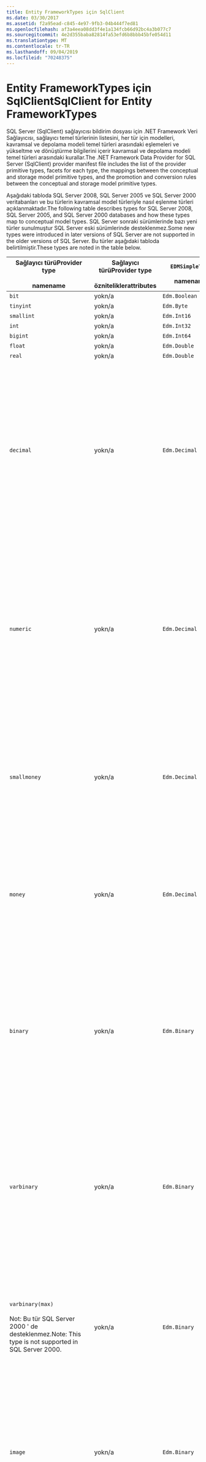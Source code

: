 ```yaml
---
title: Entity FrameworkTypes için SqlClient
ms.date: 03/30/2017
ms.assetid: f2a95ead-c845-4e97-9fb3-04b444f7ed81
ms.openlocfilehash: af3a4eea08dd3f4e1a134fcb66d92bc4a3b077c7
ms.sourcegitcommit: 4e2d355baba82814fa53efd6b8bbb45bfe054d11
ms.translationtype: MT
ms.contentlocale: tr-TR
ms.lasthandoff: 09/04/2019
ms.locfileid: "70248375"
---
```

# <a name="sqlclient-for-entity-frameworktypes"></a><span data-ttu-id="f61de-102">Entity FrameworkTypes için SqlClient</span><span class="sxs-lookup"><span data-stu-id="f61de-102">SqlClient for Entity FrameworkTypes</span></span>
<span data-ttu-id="f61de-103">SQL Server (SqlClient) sağlayıcısı bildirim dosyası için .NET Framework Veri Sağlayıcısı, sağlayıcı temel türlerinin listesini, her tür için modelleri, kavramsal ve depolama modeli temel türleri arasındaki eşlemeleri ve yükseltme ve dönüştürme bilgilerini içerir kavramsal ve depolama modeli temel türleri arasındaki kurallar.</span><span class="sxs-lookup"><span data-stu-id="f61de-103">The .NET Framework Data Provider for SQL Server (SqlClient) provider manifest file includes the list of the provider primitive types, facets for each type, the mappings between the conceptual and storage model primitive types, and the promotion and conversion rules between the conceptual and storage model primitive types.</span></span>  
  
 <span data-ttu-id="f61de-104">Aşağıdaki tabloda SQL Server 2008, SQL Server 2005 ve SQL Server 2000 veritabanları ve bu türlerin kavramsal model türleriyle nasıl eşlenme türleri açıklanmaktadır.</span><span class="sxs-lookup"><span data-stu-id="f61de-104">The following table describes types for SQL Server 2008, SQL Server 2005, and SQL Server 2000 databases and how these types map to conceptual model types.</span></span> <span data-ttu-id="f61de-105">SQL Server sonraki sürümlerinde bazı yeni türler sunulmuştur SQL Server eski sürümlerinde desteklenmez.</span><span class="sxs-lookup"><span data-stu-id="f61de-105">Some new types were introduced in later versions of SQL Server are not supported in the older versions of SQL Server.</span></span> <span data-ttu-id="f61de-106">Bu türler aşağıdaki tabloda belirtilmiştir.</span><span class="sxs-lookup"><span data-stu-id="f61de-106">These types are noted in the table below.</span></span>  
  
|<span data-ttu-id="f61de-107">Sağlayıcı türü</span><span class="sxs-lookup"><span data-stu-id="f61de-107">Provider type</span></span><br /><br /> <span data-ttu-id="f61de-108">name</span><span class="sxs-lookup"><span data-stu-id="f61de-108">name</span></span>|<span data-ttu-id="f61de-109">Sağlayıcı türü</span><span class="sxs-lookup"><span data-stu-id="f61de-109">Provider type</span></span><br /><br /> <span data-ttu-id="f61de-110">öznitelikler</span><span class="sxs-lookup"><span data-stu-id="f61de-110">attributes</span></span>|`EDMSimpleType`<br /><br /> <span data-ttu-id="f61de-111">name</span><span class="sxs-lookup"><span data-stu-id="f61de-111">name</span></span>|<span data-ttu-id="f61de-112">Özellikleri</span><span class="sxs-lookup"><span data-stu-id="f61de-112">Facets</span></span>|  
|----------------------------|----------------------------------|------------------------------|------------|  
|`bit`|<span data-ttu-id="f61de-113">yok</span><span class="sxs-lookup"><span data-stu-id="f61de-113">n/a</span></span>|`Edm.Boolean`|<span data-ttu-id="f61de-114">yok</span><span class="sxs-lookup"><span data-stu-id="f61de-114">n/a</span></span>|  
|`tinyint`|<span data-ttu-id="f61de-115">yok</span><span class="sxs-lookup"><span data-stu-id="f61de-115">n/a</span></span>|`Edm.Byte`|<span data-ttu-id="f61de-116">yok</span><span class="sxs-lookup"><span data-stu-id="f61de-116">n/a</span></span>|  
|`smallint`|<span data-ttu-id="f61de-117">yok</span><span class="sxs-lookup"><span data-stu-id="f61de-117">n/a</span></span>|`Edm.Int16`|<span data-ttu-id="f61de-118">yok</span><span class="sxs-lookup"><span data-stu-id="f61de-118">n/a</span></span>|  
|`int`|<span data-ttu-id="f61de-119">yok</span><span class="sxs-lookup"><span data-stu-id="f61de-119">n/a</span></span>|`Edm.Int32`|<span data-ttu-id="f61de-120">yok</span><span class="sxs-lookup"><span data-stu-id="f61de-120">n/a</span></span>|  
|`bigint`|<span data-ttu-id="f61de-121">yok</span><span class="sxs-lookup"><span data-stu-id="f61de-121">n/a</span></span>|`Edm.Int64`|<span data-ttu-id="f61de-122">yok</span><span class="sxs-lookup"><span data-stu-id="f61de-122">n/a</span></span>|  
|`float`|<span data-ttu-id="f61de-123">yok</span><span class="sxs-lookup"><span data-stu-id="f61de-123">n/a</span></span>|`Edm.Double`|<span data-ttu-id="f61de-124">yok</span><span class="sxs-lookup"><span data-stu-id="f61de-124">n/a</span></span>|  
|`real`|<span data-ttu-id="f61de-125">yok</span><span class="sxs-lookup"><span data-stu-id="f61de-125">n/a</span></span>|`Edm.Double`|<span data-ttu-id="f61de-126">yok</span><span class="sxs-lookup"><span data-stu-id="f61de-126">n/a</span></span>|  
|`decimal`|<span data-ttu-id="f61de-127">yok</span><span class="sxs-lookup"><span data-stu-id="f61de-127">n/a</span></span>|`Edm.Decimal`|<span data-ttu-id="f61de-128">Duyarlılık</span><span class="sxs-lookup"><span data-stu-id="f61de-128">Precision:</span></span><br /><br /> <span data-ttu-id="f61de-129">En düşük 1.</span><span class="sxs-lookup"><span data-stu-id="f61de-129">- Minimum: 1</span></span><br /><br /> <span data-ttu-id="f61de-130">Çok 38</span><span class="sxs-lookup"><span data-stu-id="f61de-130">- Maximum: 38</span></span><br /><br /> <span data-ttu-id="f61de-131">Varsayılanını 18</span><span class="sxs-lookup"><span data-stu-id="f61de-131">- Default: 18</span></span><br /><br /> <span data-ttu-id="f61de-132">Sabit False</span><span class="sxs-lookup"><span data-stu-id="f61de-132">- Constant: False</span></span><br /><br /> <span data-ttu-id="f61de-133">Ölçek</span><span class="sxs-lookup"><span data-stu-id="f61de-133">Scale:</span></span><br /><br /> <span data-ttu-id="f61de-134">En düşük 0</span><span class="sxs-lookup"><span data-stu-id="f61de-134">- Minimum: 0</span></span><br /><br /> <span data-ttu-id="f61de-135">Çok 38</span><span class="sxs-lookup"><span data-stu-id="f61de-135">- Maximum: 38</span></span><br /><br /> <span data-ttu-id="f61de-136">Varsayılanını 0</span><span class="sxs-lookup"><span data-stu-id="f61de-136">- Default: 0</span></span><br /><br /> <span data-ttu-id="f61de-137">Sabit False</span><span class="sxs-lookup"><span data-stu-id="f61de-137">- Constant: False</span></span>|  
|`numeric`|<span data-ttu-id="f61de-138">yok</span><span class="sxs-lookup"><span data-stu-id="f61de-138">n/a</span></span>|`Edm.Decimal`|<span data-ttu-id="f61de-139">Duyarlılık</span><span class="sxs-lookup"><span data-stu-id="f61de-139">Precision:</span></span><br /><br /> <span data-ttu-id="f61de-140">En düşük 1.</span><span class="sxs-lookup"><span data-stu-id="f61de-140">- Minimum: 1</span></span><br /><br /> <span data-ttu-id="f61de-141">Çok 38</span><span class="sxs-lookup"><span data-stu-id="f61de-141">- Maximum: 38</span></span><br /><br /> <span data-ttu-id="f61de-142">Varsayılanını 18</span><span class="sxs-lookup"><span data-stu-id="f61de-142">- Default: 18</span></span><br /><br /> <span data-ttu-id="f61de-143">Sabit False</span><span class="sxs-lookup"><span data-stu-id="f61de-143">- Constant: False</span></span><br /><br /> <span data-ttu-id="f61de-144">Ölçek</span><span class="sxs-lookup"><span data-stu-id="f61de-144">Scale:</span></span><br /><br /> <span data-ttu-id="f61de-145">En düşük 0</span><span class="sxs-lookup"><span data-stu-id="f61de-145">- Minimum: 0</span></span><br /><br /> <span data-ttu-id="f61de-146">Çok 38</span><span class="sxs-lookup"><span data-stu-id="f61de-146">- Maximum: 38</span></span><br /><br /> <span data-ttu-id="f61de-147">Varsayılanını 0</span><span class="sxs-lookup"><span data-stu-id="f61de-147">- Default: 0</span></span><br /><br /> <span data-ttu-id="f61de-148">Sabit False</span><span class="sxs-lookup"><span data-stu-id="f61de-148">- Constant: False</span></span>|  
|`smallmoney`|<span data-ttu-id="f61de-149">yok</span><span class="sxs-lookup"><span data-stu-id="f61de-149">n/a</span></span>|`Edm.Decimal`|<span data-ttu-id="f61de-150">Duyarlılık</span><span class="sxs-lookup"><span data-stu-id="f61de-150">Precision:</span></span><br /><br /> <span data-ttu-id="f61de-151">Varsayılanını 10</span><span class="sxs-lookup"><span data-stu-id="f61de-151">- Default: 10</span></span><br /><br /> <span data-ttu-id="f61de-152">Sabit Doğru</span><span class="sxs-lookup"><span data-stu-id="f61de-152">- Constant: True</span></span><br /><br /> <span data-ttu-id="f61de-153">Ölçek</span><span class="sxs-lookup"><span data-stu-id="f61de-153">Scale:</span></span><br /><br /> <span data-ttu-id="f61de-154">Varsayılanını 4</span><span class="sxs-lookup"><span data-stu-id="f61de-154">- Default: 4</span></span><br /><br /> <span data-ttu-id="f61de-155">Sabit Doğru</span><span class="sxs-lookup"><span data-stu-id="f61de-155">- Constant: True</span></span>|  
|`money`|<span data-ttu-id="f61de-156">yok</span><span class="sxs-lookup"><span data-stu-id="f61de-156">n/a</span></span>|`Edm.Decimal`|<span data-ttu-id="f61de-157">Duyarlılık</span><span class="sxs-lookup"><span data-stu-id="f61de-157">Precision:</span></span><br /><br /> <span data-ttu-id="f61de-158">Varsayılanını 19</span><span class="sxs-lookup"><span data-stu-id="f61de-158">- Default: 19</span></span><br /><br /> <span data-ttu-id="f61de-159">Sabit Doğru</span><span class="sxs-lookup"><span data-stu-id="f61de-159">- Constant: True</span></span><br /><br /> <span data-ttu-id="f61de-160">Ölçek</span><span class="sxs-lookup"><span data-stu-id="f61de-160">Scale:</span></span><br /><br /> <span data-ttu-id="f61de-161">Varsayılanını 4</span><span class="sxs-lookup"><span data-stu-id="f61de-161">- Default: 4</span></span><br /><br /> <span data-ttu-id="f61de-162">Sabit Doğru</span><span class="sxs-lookup"><span data-stu-id="f61de-162">- Constant: True</span></span>|  
|`binary`|<span data-ttu-id="f61de-163">yok</span><span class="sxs-lookup"><span data-stu-id="f61de-163">n/a</span></span>|`Edm.Binary`|<span data-ttu-id="f61de-164">'In</span><span class="sxs-lookup"><span data-stu-id="f61de-164">MaxLength:</span></span><br /><br /> <span data-ttu-id="f61de-165">En düşük 1.</span><span class="sxs-lookup"><span data-stu-id="f61de-165">- Minimum: 1</span></span><br /><br /> <span data-ttu-id="f61de-166">Çok 8000</span><span class="sxs-lookup"><span data-stu-id="f61de-166">- Maximum: 8000</span></span><br /><br /> <span data-ttu-id="f61de-167">Varsayılanını 8000</span><span class="sxs-lookup"><span data-stu-id="f61de-167">- Default: 8000</span></span><br /><br /> <span data-ttu-id="f61de-168">Sabit False</span><span class="sxs-lookup"><span data-stu-id="f61de-168">- Constant: False</span></span><br /><br /> <span data-ttu-id="f61de-169">FixedLength:</span><span class="sxs-lookup"><span data-stu-id="f61de-169">FixedLength:</span></span><br /><br /> <span data-ttu-id="f61de-170">Varsayılanını Doğru</span><span class="sxs-lookup"><span data-stu-id="f61de-170">- Default: True</span></span><br /><br /> <span data-ttu-id="f61de-171">Sabit Doğru</span><span class="sxs-lookup"><span data-stu-id="f61de-171">- Constant: True</span></span>|  
|`varbinary`|<span data-ttu-id="f61de-172">yok</span><span class="sxs-lookup"><span data-stu-id="f61de-172">n/a</span></span>|`Edm.Binary`|<span data-ttu-id="f61de-173">'In</span><span class="sxs-lookup"><span data-stu-id="f61de-173">MaxLength:</span></span><br /><br /> <span data-ttu-id="f61de-174">En düşük 1.</span><span class="sxs-lookup"><span data-stu-id="f61de-174">- Minimum: 1</span></span><br /><br /> <span data-ttu-id="f61de-175">Çok 8000</span><span class="sxs-lookup"><span data-stu-id="f61de-175">- Maximum: 8000</span></span><br /><br /> <span data-ttu-id="f61de-176">Varsayılanını 8000</span><span class="sxs-lookup"><span data-stu-id="f61de-176">- Default: 8000</span></span><br /><br /> <span data-ttu-id="f61de-177">Sabit False</span><span class="sxs-lookup"><span data-stu-id="f61de-177">- Constant: False</span></span><br /><br /> <span data-ttu-id="f61de-178">FixedLength:</span><span class="sxs-lookup"><span data-stu-id="f61de-178">FixedLength:</span></span><br /><br /> <span data-ttu-id="f61de-179">Varsayılanını False</span><span class="sxs-lookup"><span data-stu-id="f61de-179">- Default: False</span></span><br /><br /> <span data-ttu-id="f61de-180">Sabit Doğru</span><span class="sxs-lookup"><span data-stu-id="f61de-180">- Constant: True</span></span>|  
|`varbinary(max)`<br /><br /> <span data-ttu-id="f61de-181">Not: Bu tür SQL Server 2000 ' de desteklenmez.</span><span class="sxs-lookup"><span data-stu-id="f61de-181">Note: This type is not supported in SQL Server 2000.</span></span>|<span data-ttu-id="f61de-182">yok</span><span class="sxs-lookup"><span data-stu-id="f61de-182">n/a</span></span>|`Edm.Binary`|<span data-ttu-id="f61de-183">'In</span><span class="sxs-lookup"><span data-stu-id="f61de-183">MaxLength:</span></span><br /><br /> <span data-ttu-id="f61de-184">Varsayılanını 214748364780</span><span class="sxs-lookup"><span data-stu-id="f61de-184">- Default: 214748364780</span></span><br /><br /> <span data-ttu-id="f61de-185">Sabit Doğru</span><span class="sxs-lookup"><span data-stu-id="f61de-185">- Constant: True</span></span><br /><br /> <span data-ttu-id="f61de-186">FixedLength:</span><span class="sxs-lookup"><span data-stu-id="f61de-186">FixedLength:</span></span><br /><br /> <span data-ttu-id="f61de-187">Varsayılanını False</span><span class="sxs-lookup"><span data-stu-id="f61de-187">- Default: False</span></span><br /><br /> <span data-ttu-id="f61de-188">Sabit Doğru</span><span class="sxs-lookup"><span data-stu-id="f61de-188">- Constant: True</span></span>|  
|`image`|<span data-ttu-id="f61de-189">yok</span><span class="sxs-lookup"><span data-stu-id="f61de-189">n/a</span></span>|`Edm.Binary`|<span data-ttu-id="f61de-190">'In</span><span class="sxs-lookup"><span data-stu-id="f61de-190">MaxLength:</span></span><br /><br /> <span data-ttu-id="f61de-191">Varsayılanını 2147483647</span><span class="sxs-lookup"><span data-stu-id="f61de-191">- Default: 2147483647</span></span><br /><br /> <span data-ttu-id="f61de-192">Sabit Doğru</span><span class="sxs-lookup"><span data-stu-id="f61de-192">- Constant: True</span></span><br /><br /> <span data-ttu-id="f61de-193">FixedLength:</span><span class="sxs-lookup"><span data-stu-id="f61de-193">FixedLength:</span></span><br /><br /> <span data-ttu-id="f61de-194">Varsayılanını False</span><span class="sxs-lookup"><span data-stu-id="f61de-194">- Default: False</span></span><br /><br /> <span data-ttu-id="f61de-195">Sabit Doğru</span><span class="sxs-lookup"><span data-stu-id="f61de-195">- Constant: True</span></span>|  
|`timestamp`|<span data-ttu-id="f61de-196">yok</span><span class="sxs-lookup"><span data-stu-id="f61de-196">n/a</span></span>|`Edm.Binary`|<span data-ttu-id="f61de-197">'In</span><span class="sxs-lookup"><span data-stu-id="f61de-197">MaxLength:</span></span><br /><br /> <span data-ttu-id="f61de-198">Varsayılanını 8</span><span class="sxs-lookup"><span data-stu-id="f61de-198">- Default: 8</span></span><br /><br /> <span data-ttu-id="f61de-199">Sabit Doğru</span><span class="sxs-lookup"><span data-stu-id="f61de-199">- Constant: True</span></span><br /><br /> <span data-ttu-id="f61de-200">FixedLength:</span><span class="sxs-lookup"><span data-stu-id="f61de-200">FixedLength:</span></span><br /><br /> <span data-ttu-id="f61de-201">Varsayılanını Doğru</span><span class="sxs-lookup"><span data-stu-id="f61de-201">- Default: True</span></span><br /><br /> <span data-ttu-id="f61de-202">Sabit Doğru</span><span class="sxs-lookup"><span data-stu-id="f61de-202">- Constant: True</span></span>|  
|`rowversion`|<span data-ttu-id="f61de-203">yok</span><span class="sxs-lookup"><span data-stu-id="f61de-203">n/a</span></span>|`Edm.Binary`|<span data-ttu-id="f61de-204">'In</span><span class="sxs-lookup"><span data-stu-id="f61de-204">MaxLength:</span></span><br /><br /> <span data-ttu-id="f61de-205">Varsayılanını 8</span><span class="sxs-lookup"><span data-stu-id="f61de-205">- Default: 8</span></span><br /><br /> <span data-ttu-id="f61de-206">Sabit Doğru</span><span class="sxs-lookup"><span data-stu-id="f61de-206">- Constant: True</span></span><br /><br /> <span data-ttu-id="f61de-207">FixedLength:</span><span class="sxs-lookup"><span data-stu-id="f61de-207">FixedLength:</span></span><br /><br /> <span data-ttu-id="f61de-208">Varsayılanını Doğru</span><span class="sxs-lookup"><span data-stu-id="f61de-208">- Default: True</span></span><br /><br /> <span data-ttu-id="f61de-209">Sabit Doğru</span><span class="sxs-lookup"><span data-stu-id="f61de-209">- Constant: True</span></span>|  
|`smalldatetime`|<span data-ttu-id="f61de-210">yok</span><span class="sxs-lookup"><span data-stu-id="f61de-210">n/a</span></span>|`Edm.DateTime`|<span data-ttu-id="f61de-211">Duyarlılık</span><span class="sxs-lookup"><span data-stu-id="f61de-211">Precision:</span></span><br /><br /> <span data-ttu-id="f61de-212">Varsayılanını 0</span><span class="sxs-lookup"><span data-stu-id="f61de-212">- Default: 0</span></span><br /><br /> <span data-ttu-id="f61de-213">Sabit Doğru</span><span class="sxs-lookup"><span data-stu-id="f61de-213">- Constant: True</span></span>|  
|`datetime`|<span data-ttu-id="f61de-214">yok</span><span class="sxs-lookup"><span data-stu-id="f61de-214">n/a</span></span>|`Edm.DateTime`|<span data-ttu-id="f61de-215">Duyarlılık</span><span class="sxs-lookup"><span data-stu-id="f61de-215">Precision:</span></span><br /><br /> <span data-ttu-id="f61de-216">Varsayılanını 3</span><span class="sxs-lookup"><span data-stu-id="f61de-216">- Default: 3</span></span><br /><br /> <span data-ttu-id="f61de-217">Sabit Doğru</span><span class="sxs-lookup"><span data-stu-id="f61de-217">- Constant: True</span></span>|  
|`date`<br /><br /> <span data-ttu-id="f61de-218">Not: Bu tür SQL Server 2005 ve SQL Server 2000 ' de desteklenmez.</span><span class="sxs-lookup"><span data-stu-id="f61de-218">Note: This type is not supported in SQL Server 2005 and SQL Server 2000.</span></span>|<span data-ttu-id="f61de-219">yok</span><span class="sxs-lookup"><span data-stu-id="f61de-219">n/a</span></span>|`Edm.DateTime`|<span data-ttu-id="f61de-220">Duyarlılık</span><span class="sxs-lookup"><span data-stu-id="f61de-220">Precision:</span></span><br /><br /> <span data-ttu-id="f61de-221">Varsayılanını 0</span><span class="sxs-lookup"><span data-stu-id="f61de-221">- Default: 0</span></span><br /><br /> <span data-ttu-id="f61de-222">Sabit False</span><span class="sxs-lookup"><span data-stu-id="f61de-222">- Constant: False</span></span>|  
|`time`<br /><br /> <span data-ttu-id="f61de-223">Not: Bu tür SQL Server 2005 ve SQL Server 2000 ' de desteklenmez.</span><span class="sxs-lookup"><span data-stu-id="f61de-223">Note: This type is not supported in SQL Server 2005 and SQL Server 2000.</span></span>|<span data-ttu-id="f61de-224">yok</span><span class="sxs-lookup"><span data-stu-id="f61de-224">n/a</span></span>|`Edm.Time`|<span data-ttu-id="f61de-225">Duyarlılık</span><span class="sxs-lookup"><span data-stu-id="f61de-225">Precision:</span></span><br /><br /> <span data-ttu-id="f61de-226">Varsayılanını 7</span><span class="sxs-lookup"><span data-stu-id="f61de-226">- Default: 7</span></span><br /><br /> <span data-ttu-id="f61de-227">Sabit False</span><span class="sxs-lookup"><span data-stu-id="f61de-227">- Constant: False</span></span>|  
|`datetime2`<br /><br /> <span data-ttu-id="f61de-228">Not: Bu tür SQL Server 2005 ve SQL Server 2000 ' de desteklenmez.</span><span class="sxs-lookup"><span data-stu-id="f61de-228">Note: This type is not supported in SQL Server 2005 and SQL Server 2000.</span></span>|<span data-ttu-id="f61de-229">yok</span><span class="sxs-lookup"><span data-stu-id="f61de-229">n/a</span></span>|`Edm.DateTime`|<span data-ttu-id="f61de-230">Duyarlılık</span><span class="sxs-lookup"><span data-stu-id="f61de-230">Precision:</span></span><br /><br /> <span data-ttu-id="f61de-231">Varsayılanını 7</span><span class="sxs-lookup"><span data-stu-id="f61de-231">- Default: 7</span></span><br /><br /> <span data-ttu-id="f61de-232">Sabit False</span><span class="sxs-lookup"><span data-stu-id="f61de-232">- Constant: False</span></span>|  
|`datetimeoffset`<br /><br /> <span data-ttu-id="f61de-233">Not: Bu tür SQL Server 2005 ve SQL Server 2000 ' de desteklenmez.</span><span class="sxs-lookup"><span data-stu-id="f61de-233">Note: This type is not supported in SQL Server 2005 and SQL Server 2000.</span></span>|<span data-ttu-id="f61de-234">yok</span><span class="sxs-lookup"><span data-stu-id="f61de-234">n/a</span></span>|`Edm.DateTimeOffset`|<span data-ttu-id="f61de-235">Duyarlılık</span><span class="sxs-lookup"><span data-stu-id="f61de-235">Precision:</span></span><br /><br /> <span data-ttu-id="f61de-236">Varsayılanını 7</span><span class="sxs-lookup"><span data-stu-id="f61de-236">- Default: 7</span></span><br /><br /> <span data-ttu-id="f61de-237">Sabit False</span><span class="sxs-lookup"><span data-stu-id="f61de-237">- Constant: False</span></span>|  
|`nvarchar`<br /><br /> <span data-ttu-id="f61de-238">Not: Bu tür SQL Server 2000 ' de desteklenmez.</span><span class="sxs-lookup"><span data-stu-id="f61de-238">Note: This type is not supported in SQL Server 2000.</span></span>|<span data-ttu-id="f61de-239">yok</span><span class="sxs-lookup"><span data-stu-id="f61de-239">n/a</span></span>|`Edm.String`|<span data-ttu-id="f61de-240">'In</span><span class="sxs-lookup"><span data-stu-id="f61de-240">MaxLength:</span></span><br /><br /> <span data-ttu-id="f61de-241">En düşük 1.</span><span class="sxs-lookup"><span data-stu-id="f61de-241">- Minimum: 1</span></span><br /><br /> <span data-ttu-id="f61de-242">Çok 4000</span><span class="sxs-lookup"><span data-stu-id="f61de-242">- Maximum: 4000</span></span><br /><br /> <span data-ttu-id="f61de-243">Varsayılanını 4000</span><span class="sxs-lookup"><span data-stu-id="f61de-243">- Default: 4000</span></span><br /><br /> <span data-ttu-id="f61de-244">Sabit False</span><span class="sxs-lookup"><span data-stu-id="f61de-244">- Constant: False</span></span><br /><br /> <span data-ttu-id="f61de-245">Unicode:</span><span class="sxs-lookup"><span data-stu-id="f61de-245">Unicode:</span></span><br /><br /> <span data-ttu-id="f61de-246">Varsayılanını Doğru</span><span class="sxs-lookup"><span data-stu-id="f61de-246">- Default: True</span></span><br /><br /> <span data-ttu-id="f61de-247">Sabit Doğru</span><span class="sxs-lookup"><span data-stu-id="f61de-247">- Constant: True</span></span><br /><br /> <span data-ttu-id="f61de-248">FixedLength:</span><span class="sxs-lookup"><span data-stu-id="f61de-248">FixedLength:</span></span><br /><br /> <span data-ttu-id="f61de-249">Varsayılanını False</span><span class="sxs-lookup"><span data-stu-id="f61de-249">- Default: False</span></span><br /><br /> <span data-ttu-id="f61de-250">Sabit Doğru</span><span class="sxs-lookup"><span data-stu-id="f61de-250">- Constant: True</span></span>|  
|`varchar`<br /><br /> <span data-ttu-id="f61de-251">Not: Bu tür SQL Server 2000 ' de desteklenmez.</span><span class="sxs-lookup"><span data-stu-id="f61de-251">Note: This type is not supported in SQL Server 2000.</span></span>|<span data-ttu-id="f61de-252">yok</span><span class="sxs-lookup"><span data-stu-id="f61de-252">n/a</span></span>|`Edm.String`|<span data-ttu-id="f61de-253">'In</span><span class="sxs-lookup"><span data-stu-id="f61de-253">MaxLength:</span></span><br /><br /> <span data-ttu-id="f61de-254">En düşük 1.</span><span class="sxs-lookup"><span data-stu-id="f61de-254">- Minimum: 1</span></span><br /><br /> <span data-ttu-id="f61de-255">Çok 8000</span><span class="sxs-lookup"><span data-stu-id="f61de-255">- Maximum: 8000</span></span><br /><br /> <span data-ttu-id="f61de-256">Varsayılanını 8000</span><span class="sxs-lookup"><span data-stu-id="f61de-256">- Default: 8000</span></span><br /><br /> <span data-ttu-id="f61de-257">Sabit False</span><span class="sxs-lookup"><span data-stu-id="f61de-257">- Constant: False</span></span><br /><br /> <span data-ttu-id="f61de-258">Unicode:</span><span class="sxs-lookup"><span data-stu-id="f61de-258">Unicode:</span></span><br /><br /> <span data-ttu-id="f61de-259">Varsayılanını False</span><span class="sxs-lookup"><span data-stu-id="f61de-259">- Default: False</span></span><br /><br /> <span data-ttu-id="f61de-260">Sabit Doğru</span><span class="sxs-lookup"><span data-stu-id="f61de-260">- Constant: True</span></span><br /><br /> <span data-ttu-id="f61de-261">FixedLength:</span><span class="sxs-lookup"><span data-stu-id="f61de-261">FixedLength:</span></span><br /><br /> <span data-ttu-id="f61de-262">Varsayılanını False</span><span class="sxs-lookup"><span data-stu-id="f61de-262">- Default: False</span></span><br /><br /> <span data-ttu-id="f61de-263">Sabit Doğru</span><span class="sxs-lookup"><span data-stu-id="f61de-263">- Constant: True</span></span>|  
|`char`|<span data-ttu-id="f61de-264">yok</span><span class="sxs-lookup"><span data-stu-id="f61de-264">n/a</span></span>|`Edm.String`|<span data-ttu-id="f61de-265">'In</span><span class="sxs-lookup"><span data-stu-id="f61de-265">MaxLength:</span></span><br /><br /> <span data-ttu-id="f61de-266">En düşük 1.</span><span class="sxs-lookup"><span data-stu-id="f61de-266">- Minimum: 1</span></span><br /><br /> <span data-ttu-id="f61de-267">Çok 8000</span><span class="sxs-lookup"><span data-stu-id="f61de-267">- Maximum: 8000</span></span><br /><br /> <span data-ttu-id="f61de-268">Varsayılanını 8000</span><span class="sxs-lookup"><span data-stu-id="f61de-268">- Default: 8000</span></span><br /><br /> <span data-ttu-id="f61de-269">Sabit False</span><span class="sxs-lookup"><span data-stu-id="f61de-269">- Constant: False</span></span><br /><br /> <span data-ttu-id="f61de-270">Unicode:</span><span class="sxs-lookup"><span data-stu-id="f61de-270">Unicode:</span></span><br /><br /> <span data-ttu-id="f61de-271">Varsayılanını False</span><span class="sxs-lookup"><span data-stu-id="f61de-271">- Default: False</span></span><br /><br /> <span data-ttu-id="f61de-272">Sabit Doğru</span><span class="sxs-lookup"><span data-stu-id="f61de-272">- Constant: True</span></span><br /><br /> <span data-ttu-id="f61de-273">FixedLength:</span><span class="sxs-lookup"><span data-stu-id="f61de-273">FixedLength:</span></span><br /><br /> <span data-ttu-id="f61de-274">Varsayılanını Doğru</span><span class="sxs-lookup"><span data-stu-id="f61de-274">- Default: True</span></span><br /><br /> <span data-ttu-id="f61de-275">Sabit Doğru</span><span class="sxs-lookup"><span data-stu-id="f61de-275">- Constant: True</span></span>|  
|`nchar`|<span data-ttu-id="f61de-276">yok</span><span class="sxs-lookup"><span data-stu-id="f61de-276">n/a</span></span>|`Edm.String`|<span data-ttu-id="f61de-277">'In</span><span class="sxs-lookup"><span data-stu-id="f61de-277">MaxLength:</span></span><br /><br /> <span data-ttu-id="f61de-278">En düşük 1.</span><span class="sxs-lookup"><span data-stu-id="f61de-278">- Minimum: 1</span></span><br /><br /> <span data-ttu-id="f61de-279">Çok 4000</span><span class="sxs-lookup"><span data-stu-id="f61de-279">- Maximum: 4000</span></span><br /><br /> <span data-ttu-id="f61de-280">Varsayılanını 4000</span><span class="sxs-lookup"><span data-stu-id="f61de-280">- Default: 4000</span></span><br /><br /> <span data-ttu-id="f61de-281">Sabit False</span><span class="sxs-lookup"><span data-stu-id="f61de-281">- Constant: False</span></span><br /><br /> <span data-ttu-id="f61de-282">Unicode:</span><span class="sxs-lookup"><span data-stu-id="f61de-282">Unicode:</span></span><br /><br /> <span data-ttu-id="f61de-283">Varsayılanını Doğru</span><span class="sxs-lookup"><span data-stu-id="f61de-283">- Default: True</span></span><br /><br /> <span data-ttu-id="f61de-284">Sabit Doğru</span><span class="sxs-lookup"><span data-stu-id="f61de-284">- Constant: True</span></span><br /><br /> <span data-ttu-id="f61de-285">FixedLength:</span><span class="sxs-lookup"><span data-stu-id="f61de-285">FixedLength:</span></span><br /><br /> <span data-ttu-id="f61de-286">Varsayılanını Doğru</span><span class="sxs-lookup"><span data-stu-id="f61de-286">- Default: True</span></span><br /><br /> <span data-ttu-id="f61de-287">Sabit Doğru</span><span class="sxs-lookup"><span data-stu-id="f61de-287">- Constant: True</span></span>|  
|<span data-ttu-id="f61de-288">`varchar`(`max`)</span><span class="sxs-lookup"><span data-stu-id="f61de-288">`varchar`(`max`)</span></span>|<span data-ttu-id="f61de-289">yok</span><span class="sxs-lookup"><span data-stu-id="f61de-289">n/a</span></span>|`Edm.String`|<span data-ttu-id="f61de-290">'In</span><span class="sxs-lookup"><span data-stu-id="f61de-290">MaxLength:</span></span><br /><br /> <span data-ttu-id="f61de-291">Varsayılanını 2147483647</span><span class="sxs-lookup"><span data-stu-id="f61de-291">- Default: 2147483647</span></span><br /><br /> <span data-ttu-id="f61de-292">Sabit Doğru</span><span class="sxs-lookup"><span data-stu-id="f61de-292">- Constant: True</span></span><br /><br /> <span data-ttu-id="f61de-293">Unicode:</span><span class="sxs-lookup"><span data-stu-id="f61de-293">Unicode:</span></span><br /><br /> <span data-ttu-id="f61de-294">Varsayılanını False</span><span class="sxs-lookup"><span data-stu-id="f61de-294">- Default: False</span></span><br /><br /> <span data-ttu-id="f61de-295">Sabit Doğru</span><span class="sxs-lookup"><span data-stu-id="f61de-295">- Constant: True</span></span><br /><br /> <span data-ttu-id="f61de-296">FixedLength:</span><span class="sxs-lookup"><span data-stu-id="f61de-296">FixedLength:</span></span><br /><br /> <span data-ttu-id="f61de-297">Varsayılanını False</span><span class="sxs-lookup"><span data-stu-id="f61de-297">- Default: False</span></span><br /><br /> <span data-ttu-id="f61de-298">Sabit Doğru</span><span class="sxs-lookup"><span data-stu-id="f61de-298">- Constant: True</span></span>|  
|<span data-ttu-id="f61de-299">`nvarchar`(`max`)</span><span class="sxs-lookup"><span data-stu-id="f61de-299">`nvarchar`(`max`)</span></span>|<span data-ttu-id="f61de-300">yok</span><span class="sxs-lookup"><span data-stu-id="f61de-300">n/a</span></span>|`Edm.String`|<span data-ttu-id="f61de-301">'In</span><span class="sxs-lookup"><span data-stu-id="f61de-301">MaxLength:</span></span><br /><br /> <span data-ttu-id="f61de-302">Varsayılanını 1073741823</span><span class="sxs-lookup"><span data-stu-id="f61de-302">- Default: 1073741823</span></span><br /><br /> <span data-ttu-id="f61de-303">Sabit Doğru</span><span class="sxs-lookup"><span data-stu-id="f61de-303">- Constant: True</span></span><br /><br /> <span data-ttu-id="f61de-304">Unicode:</span><span class="sxs-lookup"><span data-stu-id="f61de-304">Unicode:</span></span><br /><br /> <span data-ttu-id="f61de-305">Varsayılanını Doğru</span><span class="sxs-lookup"><span data-stu-id="f61de-305">- Default: True</span></span><br /><br /> <span data-ttu-id="f61de-306">Sabit Doğru</span><span class="sxs-lookup"><span data-stu-id="f61de-306">- Constant: True</span></span><br /><br /> <span data-ttu-id="f61de-307">FixedLength:</span><span class="sxs-lookup"><span data-stu-id="f61de-307">FixedLength:</span></span><br /><br /> <span data-ttu-id="f61de-308">Varsayılanını False</span><span class="sxs-lookup"><span data-stu-id="f61de-308">- Default: False</span></span><br /><br /> <span data-ttu-id="f61de-309">Sabit Doğru</span><span class="sxs-lookup"><span data-stu-id="f61de-309">- Constant: True</span></span>|  
|`ntext`|<span data-ttu-id="f61de-310">Eşit karşılaştırılabilir: False</span><span class="sxs-lookup"><span data-stu-id="f61de-310">Equal comparable: False</span></span><br /><br /> <span data-ttu-id="f61de-311">Order karşılaştırılabilir: False</span><span class="sxs-lookup"><span data-stu-id="f61de-311">Order comparable: False</span></span>|`Edm.String`|<span data-ttu-id="f61de-312">'In</span><span class="sxs-lookup"><span data-stu-id="f61de-312">MaxLength:</span></span><br /><br /> <span data-ttu-id="f61de-313">Varsayılanını 1073741823</span><span class="sxs-lookup"><span data-stu-id="f61de-313">- Default: 1073741823</span></span><br /><br /> <span data-ttu-id="f61de-314">Sabit Doğru</span><span class="sxs-lookup"><span data-stu-id="f61de-314">- Constant: True</span></span><br /><br /> <span data-ttu-id="f61de-315">Unicode:</span><span class="sxs-lookup"><span data-stu-id="f61de-315">Unicode:</span></span><br /><br /> <span data-ttu-id="f61de-316">Varsayılanını False</span><span class="sxs-lookup"><span data-stu-id="f61de-316">- Default: False</span></span><br /><br /> <span data-ttu-id="f61de-317">Sabit Doğru</span><span class="sxs-lookup"><span data-stu-id="f61de-317">- Constant: True</span></span><br /><br /> <span data-ttu-id="f61de-318">FixedLength:</span><span class="sxs-lookup"><span data-stu-id="f61de-318">FixedLength:</span></span><br /><br /> <span data-ttu-id="f61de-319">Varsayılanını False</span><span class="sxs-lookup"><span data-stu-id="f61de-319">- Default: False</span></span><br /><br /> <span data-ttu-id="f61de-320">Sabit Doğru</span><span class="sxs-lookup"><span data-stu-id="f61de-320">- Constant: True</span></span>|  
|`text`|<span data-ttu-id="f61de-321">Eşit karşılaştırılabilir: False</span><span class="sxs-lookup"><span data-stu-id="f61de-321">Equal comparable: False</span></span><br /><br /> <span data-ttu-id="f61de-322">Order karşılaştırılabilir: False</span><span class="sxs-lookup"><span data-stu-id="f61de-322">Order comparable: False</span></span>|`Edm.String`|<span data-ttu-id="f61de-323">'In</span><span class="sxs-lookup"><span data-stu-id="f61de-323">MaxLength:</span></span><br /><br /> <span data-ttu-id="f61de-324">Varsayılanını 2147483647</span><span class="sxs-lookup"><span data-stu-id="f61de-324">- Default: 2147483647</span></span><br /><br /> <span data-ttu-id="f61de-325">Sabit Doğru</span><span class="sxs-lookup"><span data-stu-id="f61de-325">- Constant: True</span></span><br /><br /> <span data-ttu-id="f61de-326">Unicode:</span><span class="sxs-lookup"><span data-stu-id="f61de-326">Unicode:</span></span><br /><br /> <span data-ttu-id="f61de-327">Varsayılanını False</span><span class="sxs-lookup"><span data-stu-id="f61de-327">- Default: False</span></span><br /><br /> <span data-ttu-id="f61de-328">Sabit Doğru</span><span class="sxs-lookup"><span data-stu-id="f61de-328">- Constant: True</span></span><br /><br /> <span data-ttu-id="f61de-329">FixedLength:</span><span class="sxs-lookup"><span data-stu-id="f61de-329">FixedLength:</span></span><br /><br /> <span data-ttu-id="f61de-330">Varsayılanını False</span><span class="sxs-lookup"><span data-stu-id="f61de-330">- Default: False</span></span><br /><br /> <span data-ttu-id="f61de-331">Sabit Doğru</span><span class="sxs-lookup"><span data-stu-id="f61de-331">- Constant: True</span></span>|  
|`Unique`<br /><br /> `identifier`|<span data-ttu-id="f61de-332">Eşit karşılaştırılabilir: Doğru</span><span class="sxs-lookup"><span data-stu-id="f61de-332">Equal comparable: True</span></span><br /><br /> <span data-ttu-id="f61de-333">Order karşılaştırılabilir: Doğru</span><span class="sxs-lookup"><span data-stu-id="f61de-333">Order comparable: True</span></span>|`Edm.Guid`|<span data-ttu-id="f61de-334">yok</span><span class="sxs-lookup"><span data-stu-id="f61de-334">n/a</span></span>|  
|`xml`|<span data-ttu-id="f61de-335">Eşit karşılaştırılabilir: False</span><span class="sxs-lookup"><span data-stu-id="f61de-335">Equal comparable: False</span></span><br /><br /> <span data-ttu-id="f61de-336">Order karşılaştırılabilir: False</span><span class="sxs-lookup"><span data-stu-id="f61de-336">Order comparable: False</span></span>|`Edm.String`|<span data-ttu-id="f61de-337">'In</span><span class="sxs-lookup"><span data-stu-id="f61de-337">MaxLength:</span></span><br /><br /> <span data-ttu-id="f61de-338">Varsayılanını 1073741823</span><span class="sxs-lookup"><span data-stu-id="f61de-338">- Default: 1073741823</span></span><br /><br /> <span data-ttu-id="f61de-339">Sabit Doğru</span><span class="sxs-lookup"><span data-stu-id="f61de-339">- Constant: True</span></span><br /><br /> <span data-ttu-id="f61de-340">Unicode:</span><span class="sxs-lookup"><span data-stu-id="f61de-340">Unicode:</span></span><br /><br /> <span data-ttu-id="f61de-341">Varsayılanını Doğru</span><span class="sxs-lookup"><span data-stu-id="f61de-341">- Default: True</span></span><br /><br /> <span data-ttu-id="f61de-342">Sabit Doğru</span><span class="sxs-lookup"><span data-stu-id="f61de-342">- Constant: True</span></span><br /><br /> <span data-ttu-id="f61de-343">FixedLength:</span><span class="sxs-lookup"><span data-stu-id="f61de-343">FixedLength:</span></span><br /><br /> <span data-ttu-id="f61de-344">Varsayılanını False</span><span class="sxs-lookup"><span data-stu-id="f61de-344">- Default: False</span></span><br /><br /> <span data-ttu-id="f61de-345">Sabit Doğru</span><span class="sxs-lookup"><span data-stu-id="f61de-345">- Constant: True</span></span>|  
  
## <a name="see-also"></a><span data-ttu-id="f61de-346">Ayrıca bkz.</span><span class="sxs-lookup"><span data-stu-id="f61de-346">See also</span></span>

- [<span data-ttu-id="f61de-347">CSDL, SSDL ve MSL Belirtimleri</span><span class="sxs-lookup"><span data-stu-id="f61de-347">CSDL, SSDL, and MSL Specifications</span></span>](./language-reference/csdl-ssdl-and-msl-specifications.md)
